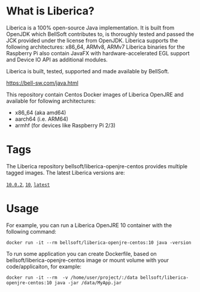 # What is Liberica?

Liberica is a 100% open-source Java implementation.
It is built from OpenJDK which BellSoft contributes to, is thoroughly
tested and passed the JCK provided under the license from OpenJDK.
Liberica supports the following architectures: x86_64, ARMv8, ARMv7
Liberica binaries for the Raspberry Pi also contain JavaFX with hardware-accelerated EGL support and Device IO API as additional modules.

Liberica is built, tested, supported and made available by BellSoft.

https://bell-sw.com/java.html

This repository contain Centos Docker images of Liberica OpenJRE and available for following architectures:
* x86_64 (aka amd64)
* aarch64 (i.e. ARM64)
* armhf (for devices like Raspberry Pi 2/3)

# Tags

The Liberica repository bellsoft/liberica-openjre-centos provides multiple tagged images. The latest Liberica versions are:

[`10.0.2`](https://github.com/bell-sw/Liberica/blob/master/docker/repos/liberica-openjre-centos/10.0.2/Dockerfile), [`10`](https://github.com/bell-sw/Liberica/blob/master/docker/repos/liberica-openjre-centos/10.0.2/Dockerfile), [`latest`](https://github.com/bell-sw/Liberica/blob/master/docker/repos/liberica-openjre-centos/10.0.2/Dockerfile)

# Usage

For example, you can run a Liberica OpenJRE 10 container with the following command:

 `docker run -it --rm bellsoft/liberica-openjre-centos:10 java -version`

To run some application you can create Dockerfile, based on bellsoft/liberica-openjre-centos image or mount volume with your code/applicaiton, for example:

 `docker run -it --rm  -v /home/user/project/:/data bellsoft/liberica-openjre-centos:10 java -jar /data/MyApp.jar`
